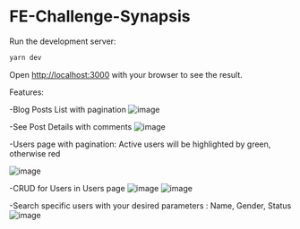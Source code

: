 # FE-Challenge-Synapsis

Run the development server:

```bash
yarn dev
```

Open [http://localhost:3000](http://localhost:3000) with your browser to see the result.

Features:

-Blog Posts List with pagination
![image](https://github.com/wisnu1314/FE-Challenge-Synapsis/assets/61625865/0e0c6cd5-226d-4833-95c0-f9ade4df85a5)

-See Post Details with comments
![image](https://github.com/wisnu1314/FE-Challenge-Synapsis/assets/61625865/861d5867-567c-4d9c-9537-99934543d099)

-Users page with pagination: Active users will be highlighted by green, otherwise red

![image](https://github.com/wisnu1314/FE-Challenge-Synapsis/assets/61625865/3f655815-46d3-4993-8ec7-d3566a9e50d6)


-CRUD for Users in Users page
![image](https://github.com/wisnu1314/FE-Challenge-Synapsis/assets/61625865/097dcf35-6772-47b7-b1dd-894c33c6bfb2)
![image](https://github.com/wisnu1314/FE-Challenge-Synapsis/assets/61625865/cb61dbca-cc96-42e7-a332-73ad9b871f29)

-Search specific users with your desired parameters : Name, Gender, Status
![image](https://github.com/wisnu1314/FE-Challenge-Synapsis/assets/61625865/0d5f7174-95a6-4b37-b512-c7c45e0f8c14)
